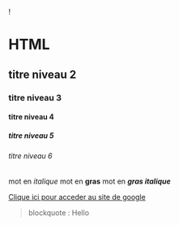 ! [](./html.png)
# HTML
## titre niveau 2
### titre niveau 3
#### titre niveau 4
##### titre niveau 5
###### titre niveau 6

mot en *italique*
mot en **gras**
mot en ***gras italique***

[Clique ici pour acceder au site de google ](https://www.google.fr)

> blockquote : Hello 
